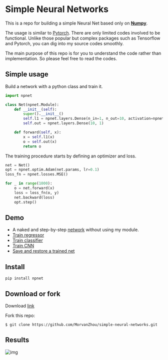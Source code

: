 # Simple Neural Networks
This is a repo for building a simple Neural Net based only on **[Numpy](http://www.numpy.org/)**.

The usage is similar to [Pytorch](https://pytorch.org/).
There are only limited codes involved to be functional.
Unlike those popular but complex packages such as Tensorflow and Pytorch,
you can dig into my source codes smoothly.

The main purpose of this repo is for you
to understand the code rather than implementation.
So please feel free to read the codes.


## Simple usage
Build a network with a python class and train it.

```python
import npnet

class Net(npnet.Module):
    def __init__(self):
        super().__init__()
        self.l1 = npnet.layers.Dense(n_in=1, n_out=10, activation=npnet.act.tanh)
        self.out = npnet.layers.Dense(10, 1)

    def forward(self, x):
        x = self.l1(x)
        o = self.out(x)
        return o
```

The training procedure starts by defining an optimizer and loss.

```python
net = Net()
opt = npnet.optim.Adam(net.params, lr=0.1)
loss_fn = npnet.losses.MSE()

for _ in range(1000):
    o = net.forward(x)
    loss = loss_fn(o, y)
    net.backward(loss)
    opt.step()
```



## Demo
* A naked and step-by-step [network](/tests/simple_nn.py) without using my module.
* [Train regressor](/tests/train_regressor.py)
* [Train classifier](/tests/train_classifier.py)
* [Train CNN](/tests/train_cnn.py)
* [Save and restore a trained net](/tests/save_model.py)


## Install

```
pip install npnet
```

## Download or fork
Download [link](https://github.com/MorvanZhou/npnet/archive/master.zip)

Fork this repo:
```
$ git clone https://github.com/MorvanZhou/simple-neural-networks.git
```

## Results
![img](/demo.png)
